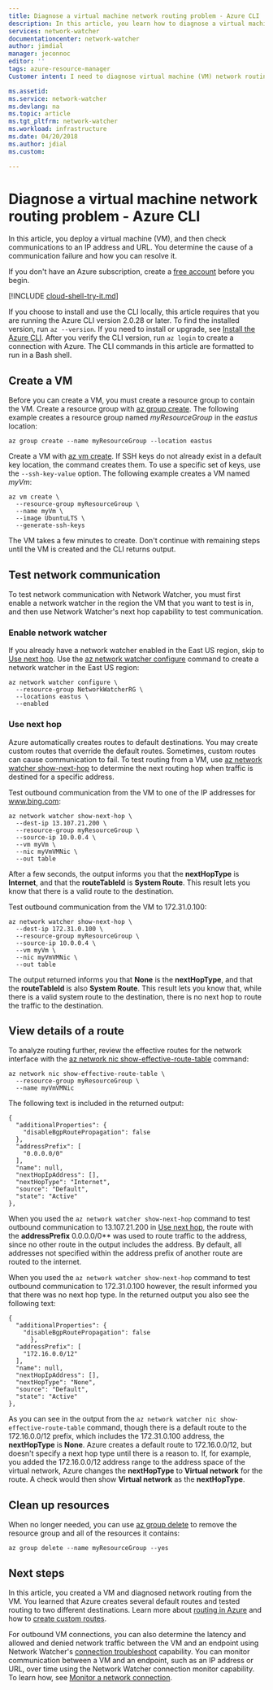 ```yaml
---
title: Diagnose a virtual machine network routing problem - Azure CLI | Microsoft Docs
description: In this article, you learn how to diagnose a virtual machine network routing problem using the next hop capability of Azure Network Watcher.
services: network-watcher
documentationcenter: network-watcher
author: jimdial
manager: jeconnoc
editor: ''
tags: azure-resource-manager
Customer intent: I need to diagnose virtual machine (VM) network routing problem that prevents communication to different destinations.

ms.assetid: 
ms.service: network-watcher
ms.devlang: na
ms.topic: article
ms.tgt_pltfrm: network-watcher
ms.workload: infrastructure
ms.date: 04/20/2018
ms.author: jdial
ms.custom:

---
```


# Diagnose a virtual machine network routing problem - Azure CLI

In this article, you deploy a virtual machine (VM), and then check communications to an IP address and URL. You determine the cause of a communication failure and how you can resolve it.

If you don't have an Azure subscription, create a [free account](https://azure.microsoft.com/free/?WT.mc_id=A261C142F) before you begin.

[!INCLUDE [cloud-shell-try-it.md](../../includes/cloud-shell-try-it.md)]

If you choose to install and use the CLI locally, this article requires that you are running the Azure CLI version 2.0.28 or later. To find the installed version, run `az --version`. If you need to install or upgrade, see [Install the Azure CLI](/cli/azure/install-azure-cli). After you verify the CLI version, run `az login`  to create a connection with Azure. The CLI commands in this article are formatted to run in a Bash shell.

## Create a VM

Before you can create a VM, you must create a resource group to contain the VM. Create a resource group with [az group create](/cli/azure/group#az-group-create). The following example creates a resource group named *myResourceGroup* in the *eastus* location:

```azurecli-interactive
az group create --name myResourceGroup --location eastus
```

Create a VM with [az vm create](/cli/azure/vm#az-vm-create). If SSH keys do not already exist in a default key location, the command creates them. To use a specific set of keys, use the `--ssh-key-value` option. The following example creates a VM named *myVm*:

```azurecli-interactive
az vm create \
  --resource-group myResourceGroup \
  --name myVm \
  --image UbuntuLTS \
  --generate-ssh-keys
```

The VM takes a few minutes to create. Don't continue with remaining steps until the VM is created and the CLI returns output.

## Test network communication

To test network communication with Network Watcher, you must first enable a network watcher in the region the VM that you want to test is in, and then use Network Watcher's next hop capability to test communication.

### Enable network watcher

If you already have a network watcher enabled in the East US region, skip to [Use next hop](#use-next-hop). Use the [az network watcher configure](/cli/azure/network/watcher#az-network-watcher-configure) command to create a network watcher in the East US region:

```azurecli-interactive
az network watcher configure \
  --resource-group NetworkWatcherRG \
  --locations eastus \
  --enabled
```

### Use next hop

Azure automatically creates routes to default destinations. You may create custom routes that override the default routes. Sometimes, custom routes can cause communication to fail. To test routing from a VM, use [az network watcher show-next-hop](/cli/azure/network/watcher?view=azure-cli-latest#az-network-watcher-show-next-hop) to determine the next routing hop when traffic is destined for a specific address.

Test outbound communication from the VM to one of the IP addresses for www.bing.com:

```azurecli-interactive
az network watcher show-next-hop \
  --dest-ip 13.107.21.200 \
  --resource-group myResourceGroup \
  --source-ip 10.0.0.4 \
  --vm myVm \
  --nic myVmVMNic \
  --out table
```

After a few seconds, the output informs you that the **nextHopType** is **Internet**, and that the **routeTableId** is **System Route**. This result lets you know that there is a valid route to the destination.

Test outbound communication from the VM to 172.31.0.100:

```azurecli-interactive
az network watcher show-next-hop \
  --dest-ip 172.31.0.100 \
  --resource-group myResourceGroup \
  --source-ip 10.0.0.4 \
  --vm myVm \
  --nic myVmVMNic \
  --out table
```

The output returned informs you that **None** is the **nextHopType**, and that the **routeTableId** is also **System Route**. This result lets you know that, while there is a valid system route to the destination, there is no next hop to route the traffic to the destination.

## View details of a route

To analyze routing further, review the effective routes for the network interface with the [az network nic show-effective-route-table](/cli/azure/network/nic#az-network-nic-show-effective-route-table) command:

```azurecli-interactive
az network nic show-effective-route-table \
  --resource-group myResourceGroup \
  --name myVmVMNic
```

The following text is included in the returned output:

```azurecli
{
  "additionalProperties": {
    "disableBgpRoutePropagation": false
  },
  "addressPrefix": [
    "0.0.0.0/0"
  ],
  "name": null,
  "nextHopIpAddress": [],
  "nextHopType": "Internet",
  "source": "Default",
  "state": "Active"
},
```

When you used the `az network watcher show-next-hop` command to test outbound communication to 13.107.21.200 in [Use next hop](#use-next-hop), the route with the **addressPrefix** 0.0.0.0/0** was used to route traffic to the address, since no other route in the output includes the address. By default, all addresses not specified within the address prefix of another route are routed to the internet.

When you used the `az network watcher show-next-hop` command to test outbound communication to 172.31.0.100 however, the result informed you that there was no next hop type. In the returned output you also see the following text:

```azurecli
{
  "additionalProperties": {
    "disableBgpRoutePropagation": false
      },
  "addressPrefix": [
    "172.16.0.0/12"
  ],
  "name": null,
  "nextHopIpAddress": [],
  "nextHopType": "None",
  "source": "Default",
  "state": "Active"
},
```

As you can see in the output from the `az network watcher nic show-effective-route-table` command, though there is a default route to the 172.16.0.0/12 prefix, which includes the 172.31.0.100 address, the **nextHopType** is **None**. Azure creates a default route to 172.16.0.0/12, but doesn't specify a next hop type until there is a reason to. If, for example, you added the 172.16.0.0/12 address range to the address space of the virtual network, Azure changes the **nextHopType** to **Virtual network** for the route. A check would then show **Virtual network** as the **nextHopType**.

## Clean up resources

When no longer needed, you can use [az group delete](/cli/azure/group#az-group-delete) to remove the resource group and all of the resources it contains:

```azurecli-interactive
az group delete --name myResourceGroup --yes
```

## Next steps

In this article, you created a VM and diagnosed network routing from the VM. You learned that Azure creates several default routes and tested routing to two different destinations. Learn more about [routing in Azure](../virtual-network/virtual-networks-udr-overview.md?toc=%2fazure%2fnetwork-watcher%2ftoc.json) and how to [create custom routes](../virtual-network/manage-route-table.md?toc=%2fazure%2fnetwork-watcher%2ftoc.json#create-a-route).

For outbound VM connections, you can also determine the latency and allowed and denied network traffic between the VM and an endpoint using Network Watcher's [connection troubleshoot](network-watcher-connectivity-cli.md) capability. You can monitor communication between a VM and an endpoint, such as an IP address or URL, over time using the Network Watcher connection monitor capability. To learn how, see [Monitor a network connection](connection-monitor.md).